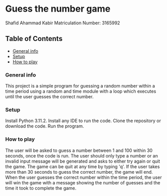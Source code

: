 # Guess the number game
Shafid Ahammad Kabir
Matriculation Number: 3165992

## Table of Contents
* [General info](#general-info)
* [Setup](#setup)
* [How to play](#how-to-play)


### General info
This project is a simple program for guessing a random number within a time period using a random and time module with a loop which executes until the user guesses the correct number.

### Setup
Install Python 3.11.2.
Install any IDE to run the code.
Clone the repository or download the code.
Run the program.


### How to play

The user will be asked to guess a number between 1 and 100 within 30 seconds, once the code is run. The user should only type a number or an invalid input message will be generated and asks to either try again or quit the game. The game can be quit at any time by typing 'q'. 
If the user takes more than 30 seconds to guess the correct number, the game will end. 
When the user guesses the correct number within the time period, the user will win the game with a message showing the number of guesses and the time it took to complete the game.
